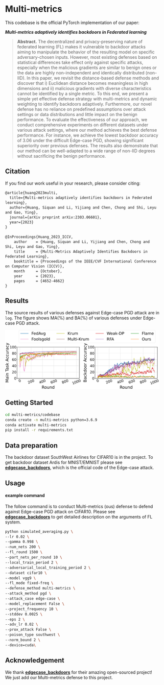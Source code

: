 # Multi-metrics

This codebase is the official PyTorch implementation of our paper:

***Multi-metrics adaptively identifies backdoors in Federated learning***

>**Abstract.** The decentralized and privacy-preserving nature of federated learning (FL) makes it vulnerable to backdoor attacks aiming to manipulate the behavior of the resulting model on specific adversary-chosen inputs. However, most existing defenses based on statistical differences take effect only against specific attacks, especially when the malicious gradients are similar to benign ones or the data are highly non-independent and identically distributed (non-IID). In this paper, we revisit the distance-based defense methods and discover that i) Euclidean distance becomes meaningless in high dimensions and ii) malicious gradients with diverse characteristics cannot be identified by a single metric. To this end, we present a simple yet effective defense strategy with multi-metrics and dynamic weighting to identify backdoors adaptively. Furthermore, our novel defense has no reliance on predefined assumptions over attack settings or data distributions and little impact on the benign performance. To evaluate the effectiveness of our approach, we conduct comprehensive experiments on different datasets under various attack settings, where our method achieves the best defense performance. For instance, we achieve the lowest backdoor accuracy of $3.06%$ under the difficult Edge-case PGD, showing significant superiority over previous defenses. The results also demonstrate that our method can be well-adapted to a wide range of non-IID degrees without sacrificing the benign performance. 

## Citation
If you find our work useful in your research, please consider citing:
```
@article{huang2023multi,
  title={Multi-metrics adaptively identifies backdoors in Federated learning},
  author={Huang, Siquan and Li, Yijiang and Chen, Chong and Shi, Leyu and Gao, Ying},
  journal={arXiv preprint arXiv:2303.06601},
  year={2023}
}

@InProceedings{Huang_2023_ICCV,
    author    = {Huang, Siquan and Li, Yijiang and Chen, Chong and Shi, Leyu and Gao, Ying},
    title     = {Multi-Metrics Adaptively Identifies Backdoors in Federated Learning},
    booktitle = {Proceedings of the IEEE/CVF International Conference on Computer Vision (ICCV)},
    month     = {October},
    year      = {2023},
    pages     = {4652-4662}
}
```

## Results

The source results of various defenses against Edge-case PGD attack are in `log`.
The figure shows MA(%) and BA(%) of various defenses under Edge-case PGD attack.

![cifar_compare](fig/cifar.PNG)

## Getting Started

```bash
cd multi-metrics/codebase
conda create -n multi-metrics python=3.6.9
conda activate multi-metrics
pip install -r requirements.txt
```

## Data preparation

The backdoor dataset SouthWest Airlines for CIFAR10 is in the project. To get backdoor dataset Ardis for MNIST/EMNIST please see **[edgecase_backdoors](https://github.com/SanaAwan5/edgecase_backdoors)**, which is the official code of the Edge-case attack. 

## Usage

#### example command

The follow command is to conduct Multi-metrics (ous) defense to defend against Edge-case PGD attack on CIFAR10. Please see **[edgecase_backdoors](https://github.com/SanaAwan5/edgecase_backdoors)** to get detailed description on the arguments of FL system.

```bash
python simulated_averaging.py \
--lr 0.02 \
--gamma 0.998 \
--num_nets 200 \
--fl_round 1500 \
--part_nets_per_round 10 \
--local_train_period 2 \
--adversarial_local_training_period 2 \
--dataset cifar10 \
--model vgg9 \
--fl_mode fixed-freq \
--defense_method multi-metrics \
--attack_method pgd \
--attack_case edge-case \
--model_replacement False \
--project_frequency 10 \
--stddev 0.0025 \
--eps 2 \
--adv_lr 0.02 \
--prox_attack False \
--poison_type southwest \
--norm_bound 2 \
--device=cuda\
```


## Acknowledgement

We thank **[edgecase_backdoors](https://github.com/SanaAwan5/edgecase_backdoors)** for their amazing open-sourced project! We just add our Multi-metrics defense to this project.

